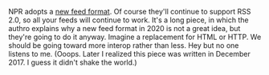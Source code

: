 NPR adopts a <a href="https://npr.codes/npr-now-supports-json-feed-1c8af29d0ce7">new feed format</a>. Of course they'll continue to support RSS 2.0, so all your feeds will continue to work. It's a long piece, in which the authro explains why a new feed format in 2020 is not a great idea, but they're going to do it anyway. Imagine a replacement for HTML or HTTP. We should be going toward more interop rather than less. Hey but no one listens to me. (Ooops. Later I realized this piece was written in December 2017. I guess it didn't shake the world.)
